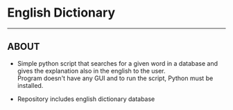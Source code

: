 # English Dictionary  
***
## ABOUT  

* Simple python script that searches for a given word in a database and  
gives the explanation also in the english to the user.  
Program doesn't have any GUI and to run the script, Python must be installed.  

* Repository includes english dictionary database  





